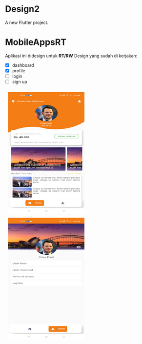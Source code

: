 # Design2

A new Flutter project.

# MobileAppsRT

Aplikasi ini didesign untuk **RT/RW**
Design yang sudah di kerjakan:
- [x] dashboard
- [x] profile
- [ ] login
- [ ] sign up

<div style="float:left;margin: 5px;">
  <img src="https://github.com/surya432/MobileAppsRT/blob/master/images/Screenshot_2020-09-27-10-31-02-75_6d24e7f75c8ffc66ede6105f573039d5.jpg?raw=true" width="250" height="400" style="margin: 5px;">
<img src="https://github.com/surya432/MobileAppsRT/blob/master/images/Screenshot_2020-09-27-10-32-11-86_6d24e7f75c8ffc66ede6105f573039d5.jpg?raw=true" width="250" height="400" style="margin: 5px;">
  </div>
